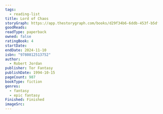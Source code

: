 ```yaml
---
tags:
  - reading-list
title: Lord of Chaos
storyGraph: https://app.thestorygraph.com/books/d29f34b6-6ddb-453f-b5df-a2a252cacde7
goodReads:
readType: paperback
owned: false
ratingBook: 4
startDate:
endDate: 2024-11-10
isbn: "9780812513752"
author:
  - Robert Jordan
publisher: Tor Fantasy
publishDate: 1994-10-15
pageCount: 987
bookType: fiction
genres:
  - fantasy
  - epic fantasy
Finished: Finished
imageSrc:
---
```

